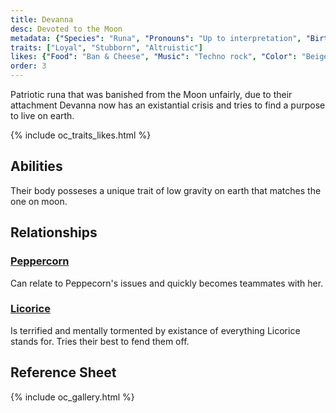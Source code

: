 ```yaml
---
title: Devanna
desc: Devoted to the Moon
metadata: {"Species": "Runa", "Pronouns": "Up to interpretation", "Birthday": "20.07" , "Height": "186 cm"}
traits: ["Loyal", "Stubborn", "Altruistic"]
likes: {"Food": "Ban & Cheese", "Music": "Techno rock", "Color": "Beige"}
order: 3
---
```

Patriotic runa that was banished from the Moon unfairly, due to their attachment Devanna now has an existantial crisis and tries to find a purpose to live on earth.

{% include oc_traits_likes.html %}

## Abilities
Their body posseses a unique trait of low gravity on earth that matches the one on moon.

## Relationships
### [Peppercorn](/ocs/peppercorn)
Can relate to Peppecorn's issues and quickly becomes teammates with her.
### [Licorice](/ocs/licorice)
Is terrified and mentally tormented by existance of everything Licorice stands for. Tries their best to fend them off.

## Reference Sheet
{% include oc_gallery.html %}

